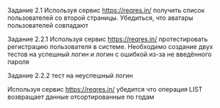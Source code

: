   
Задание 2.1
Используя сервис https://reqres.in/ получить список пользователей со второй страницы.
Убедиться, что аватары пользователей совпадают
     
Задание 2.2.1
Используя сервис https://reqres.in/ протестировать регистрацию пользователя в системе.
Необходимо создание двух тестов на успешный логин и логин с ошибкой из-за не введённого пароля
          
Задание 2.2.2 тест на неуспешный логин
  
Используя сервис https://reqres.in/ убедится что операция
LIST <RESOURCE> возвращает данные отсортированные по годам   